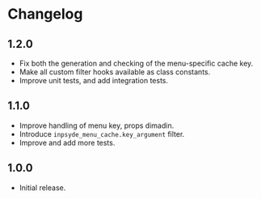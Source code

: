 # Changelog

## 1.2.0

* Fix both the generation and checking of the menu-specific cache key.
* Make all custom filter hooks available as class constants.
* Improve unit tests, and add integration tests.

## 1.1.0

* Improve handling of menu key, props dimadin.
* Introduce `inpsyde_menu_cache.key_argument` filter.
* Improve and add more tests.

## 1.0.0

* Initial release.
